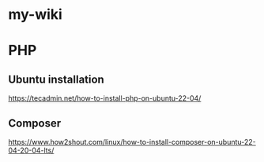 # my-wiki

# PHP 

## Ubuntu installation

https://tecadmin.net/how-to-install-php-on-ubuntu-22-04/

## Composer

https://www.how2shout.com/linux/how-to-install-composer-on-ubuntu-22-04-20-04-lts/
